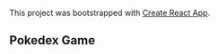 This project was bootstrapped with [Create React App](https://github.com/facebook/create-react-app).

## Pokedex Game